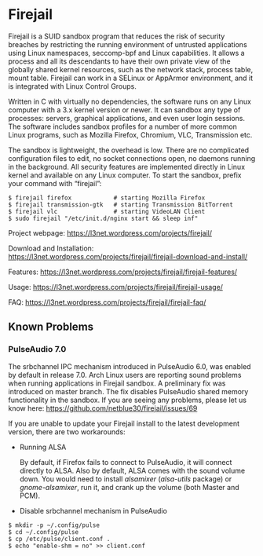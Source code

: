 # Firejail

Firejail is a SUID sandbox program that reduces the risk of security breaches by restricting
the running environment of untrusted applications using Linux namespaces, seccomp-bpf
and Linux capabilities. It allows a process and all its descendants to have their own private
view of the globally shared kernel resources, such as the network stack, process table, mount table.
Firejail can work in a SELinux or AppArmor environment, and it is integrated with Linux Control Groups.

Written in C with virtually no dependencies, the software runs on any Linux computer with a 3.x kernel
version or newer. It can sandbox any type of processes: servers, graphical applications, and even
user login sessions. The software includes sandbox profiles for a number of more common Linux programs,
such as Mozilla Firefox, Chromium, VLC, Transmission etc.

The sandbox is lightweight, the overhead is low. There are no complicated configuration files to edit,
no socket connections open, no daemons running in the background. All security features are
implemented directly in Linux kernel and available on any Linux computer. To start the sandbox,
prefix your command with “firejail”:

`````
$ firejail firefox            # starting Mozilla Firefox
$ firejail transmission-gtk   # starting Transmission BitTorrent 
$ firejail vlc                # starting VideoLAN Client
$ sudo firejail "/etc/init.d/nginx start && sleep inf"
`````
Project webpage: https://l3net.wordpress.com/projects/firejail/

Download and Installation: https://l3net.wordpress.com/projects/firejail/firejail-download-and-install/

Features: https://l3net.wordpress.com/projects/firejail/firejail-features/

Usage: https://l3net.wordpress.com/projects/firejail/firejail-usage/

FAQ: https://l3net.wordpress.com/projects/firejail/firejail-faq/



## Known Problems

### PulseAudio 7.0

The srbchannel IPC mechanism  introduced in PulseAudio 6.0, was enabled by default in release 7.0.
Arch Linux users are reporting sound problems when running applications in Firejail sandbox.
A preliminary fix was introduced on master branch. The fix disables PulseAudio shared memory functionality
in the sandbox. If you are seeing any problems,
please let us know here: https://github.com/netblue30/firejail/issues/69

If you are unable to update your Firejail install to the latest development version, there are two workarounds:

*   Running ALSA

    By default, if Firefox fails to connect to PulseAudio, it will connect directly to ALSA.
    Also by default, ALSA comes with the sound volume down. You would need to install *alsamixer*
    (*alsa-utils* package) or *gnome-alsamixer*, run it, and crank up the volume (both Master and PCM).
 
*  Disable srbchannel mechanism in PulseAudio
`````
$ mkdir -p ~/.config/pulse
$ cd ~/.config/pulse
$ cp /etc/pulse/client.conf .
$ echo "enable-shm = no" >> client.conf
`````



